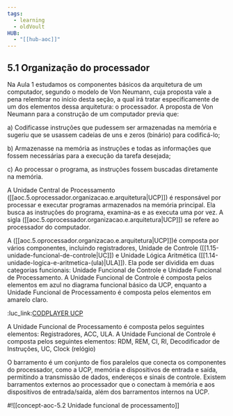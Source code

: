 ```yaml
---
tags:
  - learning
  - oldVoult
HUB:
  - "[[hub-aoc]]"
---
```

## 5.1 Organização do processador

Na Aula 1 estudamos os componentes básicos da arquitetura de um computador, segundo o modelo de Von Neumann, cuja proposta vale a pena relembrar no início desta seção, a qual irá tratar especificamente de um dos elementos dessa arquitetura: o processador. A proposta de Von Neumann para a construção de um computador previa que:

a) Codificasse instruções que pudessem ser armazenadas na memória e sugeriu que se usassem cadeias de uns e zeros (binário) para codificá-lo;

b) Armazenasse na memória as instruções e todas as informações que fossem necessárias para a execução da tarefa desejada;

c) Ao processar o programa, as instruções fossem buscadas diretamente na memória.

A Unidade Central de Processamento ([[aoc.5.oprocessador.organizacao.e.arquitetura|UCP]]) é responsável por processar e executar programas armazenados na memória principal. Ela busca as instruções do programa, examina-as e as executa uma por vez. A sigla ([[aoc.5.oprocessador.organizacao.e.arquitetura|UCP]]) se refere ao processador do computador.

A ([[aoc.5.oprocessador.organizacao.e.arquitetura|UCP]])é composta por vários componentes, incluindo registradores, Unidade de Controle ([[1.15-unidade-funcional-de-controle|UC]]) e Unidade Lógica Aritmética ([[1.14-unidade-logica-e-aritmetica-(ula)|ULA]]). Ela pode ser dividida em duas categorias funcionais: Unidade Funcional de Controle e Unidade Funcional de Processamento. A Unidade Funcional de Controle é composta pelos elementos em azul no diagrama funcional básico da UCP, enquanto a Unidade Funcional de Processamento é composta pelos elementos em amarelo claro.

:luc_link:[CODPLAYER UCP](https://docplayer.com.br/49352054-Unidade-central-de-processamento-ucp-cpu.html)




A Unidade Funcional de Processamento é composta pelos seguintes elementos: Registradores, ACC, ULA. A Unidade Funcional de Controle é composta pelos seguintes elementos: RDM, REM, CI, RI, Decodificador de Instruções, UC, Clock (relógio)

O barramento é um conjunto de fios paralelos que conecta os componentes do processador, como a UCP, memória e dispositivos de entrada e saída, permitindo a transmissão de dados, endereços e sinais de controle. Existem barramentos externos ao processador que o conectam à memória e aos dispositivos de entrada/saída, além dos barramentos internos na UCP.


#![[concept-aoc-5.2 Unidade funcional de processamento]]

